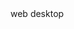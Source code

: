 
<html>
	<head>
		<meta charset="utf-8">
		web desktop
		<link rel="apple-touch-icon" sizes="180x180" href="https://encrypted-tbn0.gstatic.com/images?q=tbn:ANd9GcSj7u_Bjf4KVY8iccr4QxIaHKrDzDMjEG1VEw&usqp=CAU">
		<link rel="icon" type="image/png" sizes="32x32" href="https://encrypted-tbn0.gstatic.com/images?q=tbn:ANd9GcSj7u_Bjf4KVY8iccr4QxIaHKrDzDMjEG1VEw&usqp=CAU">
		<link rel="icon" type="image/png" sizes="16x16" href="https://encrypted-tbn0.gstatic.com/images?q=tbn:ANd9GcSj7u_Bjf4KVY8iccr4QxIaHKrDzDMjEG1VEw&usqp=CAU">
		<meta name="theme-color" content="#4285f4">	
		<meta name="keywords" content="web desktop" />	
		<meta name="viewport" content="width=device-width, user-scalable=no">
	<meta name="description" content="Web-desk contain web version of most popular application of desktop that you use for freelance  or education purposes 
		" />
</head>
<body>
<img src="images.jpg" height="0px" width="0px">
</body>
</html>
